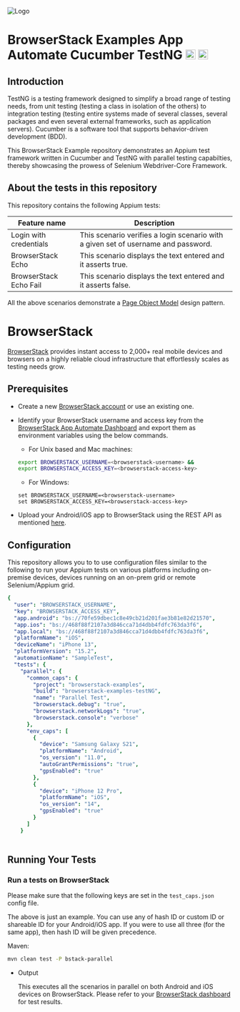 ![Logo](https://www.browserstack.com/images/static/header-logo.jpg)

# BrowserStack Examples App Automate Cucumber TestNG <a href="https://cucumber.io"><img src="https://brandslogos.com/wp-content/uploads/images/large/cucumber-logo.png" alt="Cucumber" height="22" /></a> <a href="https://testng.org/"><img src="https://e7.pngegg.com/pngimages/640/776/png-clipart-testng-logo-software-testing-software-framework-computer-icons-automation-testing-angle-text.png" alt="TestNG" height="22" /></a>

## Introduction

TestNG is a testing framework designed to simplify a broad range of testing needs, from unit testing (testing a class in isolation of the others) to integration testing (testing entire systems made of several classes, several packages and even several external frameworks, such as application servers). Cucumber is a software tool that supports behavior-driven development (BDD).

This BrowserStack Example repository demonstrates an Appium test framework written in Cucumber and TestNG with parallel testing capabilties, thereby showcasing the prowess of Selenium Webdriver-Core Framework.

## About the tests in this repository

This repository contains the following Appium tests:

Feature name                          | Description |
| ---                                   | --- | 
| Login with credentials                | This scenario verifies a login scenario with a given set of username and password. |
| BrowserStack Echo          | This scenario displays the text entered and it asserts true. |
| BrowserStack Echo Fail            | This scenario displays the text entered and it asserts false. | 

All the above scenarios demonstrate a [Page Object Model](https://www.browserstack.com/guide/page-object-model-in-selenium) design pattern.

# BrowserStack

[BrowserStack](https://browserstack.com) provides instant access to 2,000+ real mobile devices and browsers on a highly reliable cloud infrastructure that effortlessly scales as testing needs grow.

## Prerequisites

- Create a new [BrowserStack account](https://www.browserstack.com/users/sign_up) or use an existing one.
- Identify your BrowserStack username and access key from the [BrowserStack App Automate Dashboard](https://app-automate.browserstack.com/) and export them as environment variables using the below commands.

  - For Unix based and Mac machines:

  ```sh
  export BROWSERSTACK_USERNAME=<browserstack-username> &&
  export BROWSERSTACK_ACCESS_KEY=<browserstack-access-key>
  ```

  - For Windows:

  ```shell
  set BROWSERSTACK_USERNAME=<browserstack-username>
  set BROWSERSTACK_ACCESS_KEY=<browserstack-access-key>
  ```
- Upload your Android/iOS app to BrowserStack using the REST API as mentioned [here](https://www.browserstack.com/docs/app-automate/api-reference/appium/apps#upload-an-app).

## Configuration

This repository allows you to to use configuration files similar to the following to run your Appium tests on various platforms including on-premise devices, devices running on an on-prem grid or remote Selenium/Appium grid.

```yml
{
  "user": "BROWSERSTACK_USERNAME",
  "key": "BROWSERSTACK_ACCESS_KEY",
  "app.android": "bs://70fe59dbec1c8e49cb21d201fae3b81e82d21570",
  "app.ios": "bs://468f88f2107a3d846cca71d4dbb4fdfc763da3f6",
  "app.local": "bs://468f88f2107a3d846cca71d4dbb4fdfc763da3f6",
  "platformName": "iOS",
  "deviceName": "iPhone 13",
  "platformVersion": "15.2",
  "automationName": "SampleTest",
  "tests": {
    "parallel": {
      "common_caps": {
        "project": "browserstack-examples",
        "build": "browserstack-examples-testNG",
        "name": "Parallel Test",
        "browserstack.debug": "true",
        "browserstack.networkLogs": "true",
        "browserstack.console": "verbose"
      },
      "env_caps": [
        {
          "device": "Samsung Galaxy S21",
          "platformName": "Android",
          "os_version": "11.0",
          "autoGrantPermissions": "true",
          "gpsEnabled": "true"
        },
        {
          "device": "iPhone 12 Pro",
          "platformName": "iOS",
          "os_version": "14",
          "gpsEnabled": "true"
        }
      ]
    }
    

```

## Running Your Tests

### Run a tests on BrowserStack

Please make sure that the following keys are set in the ```test_caps.json``` config file. 

The above is just an example. You can use any of hash ID or custom ID or shareable ID for your Android/iOS app. If you were to use all three (for the same app), then hash ID will be given precedence. 


Maven:
  ```sh
  mvn clean test -P bstack-parallel
  ```
  
- Output

  This executes all the scenarios in parallel on both Android and iOS devices on BrowserStack. Please refer to your [BrowserStack dashboard](https://app-automate.browserstack.com/) for test results.




